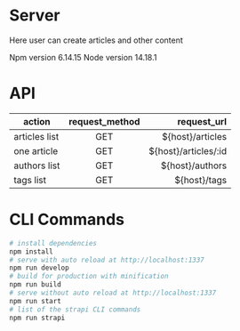 # Server

Here user can create articles and other content

Npm version 6.14.15
Node version 14.18.1

# API

| action        | request_method |          request_url |
| ------------- | :------------: | -------------------: |
| articles list |      GET       |     ${host}/articles |
| one article   |      GET       | ${host}/articles/:id |
| authors list  |      GET       |      ${host}/authors |
| tags list     |      GET       |         ${host}/tags |

# CLI Commands

```bash
# install dependencies
npm install
# serve with auto reload at http://localhost:1337
npm run develop
# build for production with minification
npm run build
# serve without auto reload at http://localhost:1337
npm run start
# list of the strapi CLI commands
npm run strapi
```
